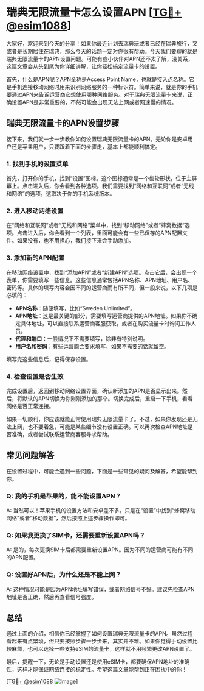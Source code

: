 # 瑞典无限流量卡怎么设置APN [[TG💪+ @esim1088](https://t.me/s/esim1088)]

大家好，欢迎来到今天的分享！如果你最近计划去瑞典玩或者已经在瑞典旅行，又或者是长期居住在瑞典，那么今天的话题一定对你很有帮助。今天我们要聊的就是瑞典无限流量卡的APN设置问题。可能有些小伙伴对APN还不太了解，没关系，这篇文章会从头到尾为你详细讲解，让你轻松搞定流量卡的设置。

首先，什么是APN呢？APN全称是Access Point Name，也就是接入点名称。它是手机连接移动网络时用来识别网络服务的一种标识符。简单来说，就是你的手机要通过APN来告诉运营商它想使用哪种网络服务。对于瑞典无限流量卡来说，正确设置APN是非常重要的，不然可能会出现无法上网或者网速慢的情况。

## 瑞典无限流量卡的APN设置步骤

接下来，我们就一步一步教你如何设置瑞典无限流量卡的APN。无论你是安卓用户还是苹果用户，只要跟着下面的步骤走，基本上都能顺利搞定。

### **1. 找到手机的设置菜单**

首先，打开你的手机，找到“设置”图标。这个图标通常是一个齿轮形状，位于主屏幕上。点击进入后，你会看到各种选项。我们需要找到“网络和互联网”或者“无线和网络”的选项，这取决于你的手机系统版本。

### **2. 进入移动网络设置**

在“网络和互联网”或者“无线和网络”菜单中，找到“移动网络”或者“蜂窝数据”选项。点击进入后，你会看到一个列表，里面可能会有一些已保存的APN配置文件。如果没有，也不用担心，我们接下来会手动添加。

### **3. 添加新的APN配置**

在移动网络设置中，找到“添加APN”或者“新建APN”选项。点击它后，会出现一个表单，你需要填写一些信息。这些信息通常包括APN名称、APN地址、用户名、密码等。具体的填写内容会因不同的运营商而有所不同，但一般来说，以下几项是必填的：

- **APN名称**：随便填写，比如“Sweden Unlimited”。
- **APN地址**：这是最关键的部分，需要填写运营商提供的APN地址。如果你不确定具体地址，可以直接联系运营商客服获取，或者在购买流量卡时询问工作人员。
- **代理和端口**：一般情况下不需要填写，除非有特别说明。
- **用户名和密码**：有些运营商会要求填写，如果不需要的话就留空。

填写完这些信息后，记得保存设置。

### **4. 检查设置是否生效**

完成设置后，返回到移动网络设置界面，确认新添加的APN是否显示出来。然后，将默认的APN切换为你刚刚添加的那个。切换完成后，重启一下手机，看看网络是否正常连接。

如果一切顺利，你应该就能正常使用瑞典无限流量卡了。不过，如果你发现还是无法上网，也不要着急，可能是某些细节没有设置正确。可以再次检查APN地址是否准确，或者尝试联系运营商客服寻求帮助。

## 常见问题解答

在设置过程中，可能会遇到一些问题，下面是一些常见的疑问及解答，希望能帮到你。

### **Q: 我的手机是苹果的，能不能设置APN？**

A: 当然可以！苹果手机的设置方法和安卓差不多。只是在“设置”中找到“蜂窝移动网络”或者“移动数据”，然后按照上述步骤操作即可。

### **Q: 如果我更换了SIM卡，还需要重新设置APN吗？**

A: 是的，每次更换SIM卡后都需要重新设置APN。因为不同的运营商可能有不同的APN配置。

### **Q: 设置好APN后，为什么还是不能上网？**

A: 这种情况可能是因为APN地址填写错误，或者网络信号不好。建议先检查APN地址是否正确，然后再查看信号强度。

## 总结

通过上面的介绍，相信你已经掌握了如何设置瑞典无限流量卡的APN。虽然过程看起来有点繁琐，但只要按照步骤一步步来，其实并不难。如果你觉得手动设置比较麻烦，也可以选择一些支持eSIM的流量卡，这样就不用频繁更改APN设置了。

最后，提醒一下，无论是手动设置还是使用eSIM卡，都要确保APN地址的准确性，这样才能保证网络连接的稳定性。希望这篇文章能帮到正在困扰中的你！

[[TG💪+ @esim1088](https://t.me/s/esim1088) ![Image](https://i.postimg.cc/4NQfJmqS/Snipaste-2025-05-13-00-14-12.png)]